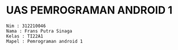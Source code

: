 # UAS PEMROGRAMAN ANDROID 1 
```
Nim : 312210046
Nama : Frans Putra Sinaga
Kelas : TI22A1
Mapel : Pemrograman android 1
```
